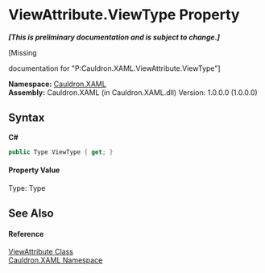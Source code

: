 # ViewAttribute.ViewType Property 
 _**\[This is preliminary documentation and is subject to change.\]**_

\[Missing <summary> documentation for "P:Cauldron.XAML.ViewAttribute.ViewType"\]

**Namespace:**&nbsp;<a href="N_Cauldron_XAML">Cauldron.XAML</a><br />**Assembly:**&nbsp;Cauldron.XAML (in Cauldron.XAML.dll) Version: 1.0.0.0 (1.0.0.0)

## Syntax

**C#**<br />
``` C#
public Type ViewType { get; }
```


#### Property Value
Type: Type

## See Also


#### Reference
<a href="T_Cauldron_XAML_ViewAttribute">ViewAttribute Class</a><br /><a href="N_Cauldron_XAML">Cauldron.XAML Namespace</a><br />